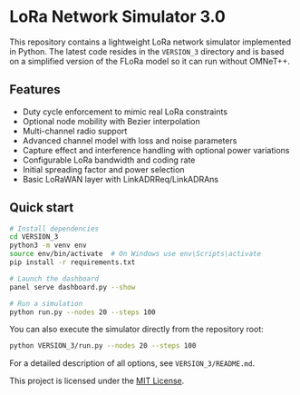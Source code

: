 # LoRa Network Simulator 3.0

This repository contains a lightweight LoRa network simulator implemented in Python. The latest code resides in the `VERSION_3` directory and is based on a simplified version of the FLoRa model so it can run without OMNeT++.

## Features
- Duty cycle enforcement to mimic real LoRa constraints
- Optional node mobility with Bezier interpolation
- Multi-channel radio support
- Advanced channel model with loss and noise parameters
- Capture effect and interference handling with optional power variations
- Configurable LoRa bandwidth and coding rate
- Initial spreading factor and power selection
- Basic LoRaWAN layer with LinkADRReq/LinkADRAns

## Quick start

```bash
# Install dependencies
cd VERSION_3
python3 -m venv env
source env/bin/activate  # On Windows use env\Scripts\activate
pip install -r requirements.txt

# Launch the dashboard
panel serve dashboard.py --show

# Run a simulation
python run.py --nodes 20 --steps 100
```

You can also execute the simulator directly from the repository root:

```bash
python VERSION_3/run.py --nodes 20 --steps 100
```

For a detailed description of all options, see `VERSION_3/README.md`.

This project is licensed under the [MIT License](LICENSE).
